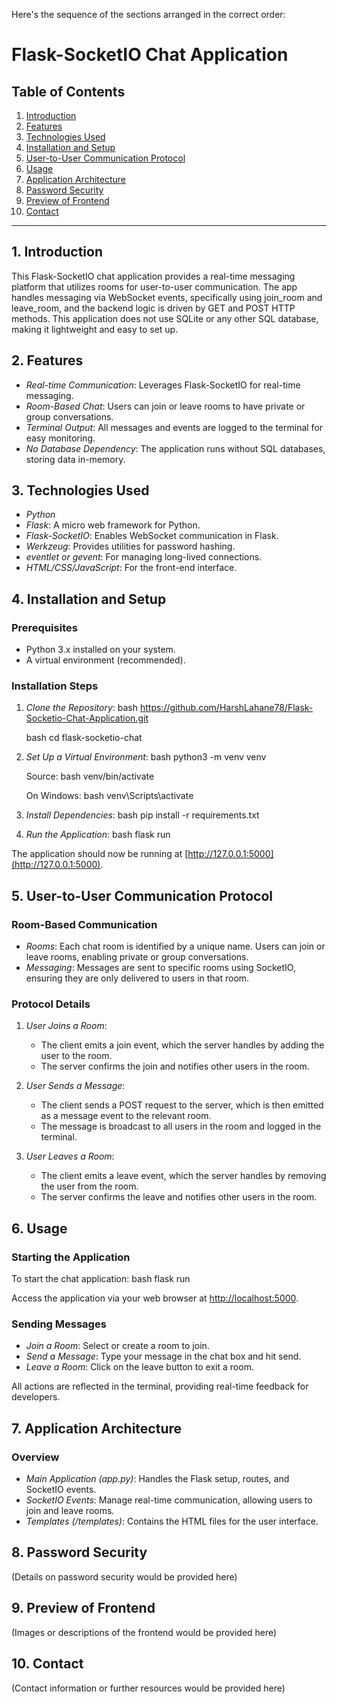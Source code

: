Here's the sequence of the sections arranged in the correct order:

# Flask-SocketIO Chat Application

## Table of Contents
1. [Introduction](#introduction)
2. [Features](#features)
3. [Technologies Used](#technologies-used)
4. [Installation and Setup](#installation-and-setup)
5. [User-to-User Communication Protocol](#user-to-user-communication-protocol)
6. [Usage](#usage)
7. [Application Architecture](#application-architecture)
8. [Password Security](#password-security)
9. [Preview of Frontend](#preview-of-frontend)
10. [Contact](#contact)

---

## 1. Introduction

This Flask-SocketIO chat application provides a real-time messaging platform that utilizes rooms for user-to-user communication. The app handles messaging via WebSocket events, specifically using join_room and leave_room, and the backend logic is driven by GET and POST HTTP methods. This application does not use SQLite or any other SQL database, making it lightweight and easy to set up.

## 2. Features

- *Real-time Communication*: Leverages Flask-SocketIO for real-time messaging.
- *Room-Based Chat*: Users can join or leave rooms to have private or group conversations.
- *Terminal Output*: All messages and events are logged to the terminal for easy monitoring.
- *No Database Dependency*: The application runs without SQL databases, storing data in-memory.

## 3. Technologies Used

- *Python*
- *Flask*: A micro web framework for Python.
- *Flask-SocketIO*: Enables WebSocket communication in Flask.
- *Werkzeug*: Provides utilities for password hashing.
- *eventlet or gevent*: For managing long-lived connections.
- *HTML/CSS/JavaScript*: For the front-end interface.

## 4. Installation and Setup

### Prerequisites

- Python 3.x installed on your system.
- A virtual environment (recommended).

### Installation Steps

1. *Clone the Repository*:
   bash
   https://github.com/HarshLahane78/Flask-Socketio-Chat-Application.git
   
   bash
   cd flask-socketio-chat
   

2. *Set Up a Virtual Environment*:
   bash
   python3 -m venv venv
   
   Source:
   bash
   venv/bin/activate
   
   On Windows:
   bash
   venv\Scripts\activate
   

3. *Install Dependencies*:
   bash
   pip install -r requirements.txt
   

4. *Run the Application*:
   bash
   flask run
   

The application should now be running at [http://127.0.0.1:5000](http://127.0.0.1:5000).

## 5. User-to-User Communication Protocol

### Room-Based Communication

- *Rooms*: Each chat room is identified by a unique name. Users can join or leave rooms, enabling private or group conversations.
- *Messaging*: Messages are sent to specific rooms using SocketIO, ensuring they are only delivered to users in that room.

### Protocol Details

1. *User Joins a Room*:
   - The client emits a join event, which the server handles by adding the user to the room.
   - The server confirms the join and notifies other users in the room.

2. *User Sends a Message*:
   - The client sends a POST request to the server, which is then emitted as a message event to the relevant room.
   - The message is broadcast to all users in the room and logged in the terminal.

3. *User Leaves a Room*:
   - The client emits a leave event, which the server handles by removing the user from the room.
   - The server confirms the leave and notifies other users in the room.

## 6. Usage

### Starting the Application

To start the chat application:
bash
flask run


Access the application via your web browser at [http://localhost:5000](http://localhost:5000).

### Sending Messages

- *Join a Room*: Select or create a room to join.
- *Send a Message*: Type your message in the chat box and hit send.
- *Leave a Room*: Click on the leave button to exit a room.

All actions are reflected in the terminal, providing real-time feedback for developers.

## 7. Application Architecture

### Overview

- *Main Application (app.py)*: Handles the Flask setup, routes, and SocketIO events.
- *SocketIO Events*: Manage real-time communication, allowing users to join and leave rooms.
- *Templates (/templates)*: Contains the HTML files for the user interface.

## 8. Password Security

(Details on password security would be provided here)

## 9. Preview of Frontend

(Images or descriptions of the frontend would be provided here)

## 10. Contact

(Contact information or further resources would be provided here)
